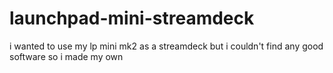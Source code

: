 # launchpad-mini-streamdeck
i wanted to use my lp mini mk2 as a streamdeck but i couldn't find any good software so i made my own
